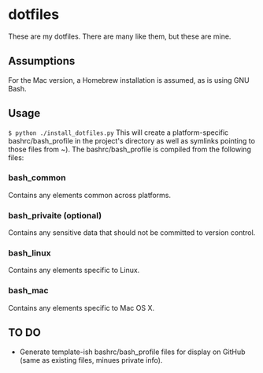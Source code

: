 # dotfiles

These are my dotfiles. There are many like them, but these are mine.

## Assumptions
For the Mac version, a Homebrew installation is assumed, as is using GNU Bash.

## Usage
<code>$ python ./install_dotfiles.py</code>
This will create a platform-specific bashrc/bash_profile in the project's directory as well as symlinks pointing to those files from ~). The bashrc/bash_profile is compiled from the following files:

### bash_common
Contains any elements common across platforms.

### bash_privaite (optional)
Contains any sensitive data that should not be committed to version control.

### bash_linux
Contains any elements specific to Linux.

### bash_mac
Contains any elements specific to Mac OS X.

## TO DO
- Generate template-ish bashrc/bash_profile files for display on GitHub (same as existing files, minues private info).

